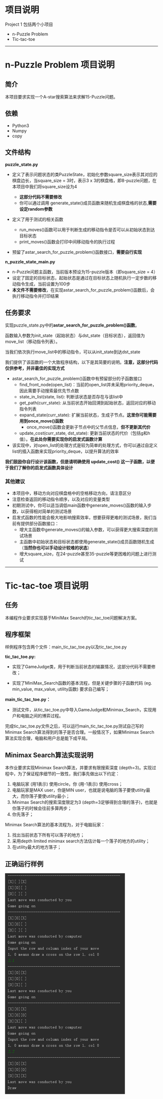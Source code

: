 # 项目说明
Project 1 包括两个小项目
* n-Puzzle Problem
* Tic-tac-toe

---

# n-Puzzle Problem 项目说明

## 简介
本项目要求实现一个A-star搜索算法来求解15-Puzzle问题。
## 依赖
* Python3
* Numpy
* copy

## 文件结构
**puzzle_state.py** 
* 定义了表示问题状态的类PuzzleState，初始化参数square_size表示其对应的棋盘边长，当square_size = 3时，表示3 x 3的棋盘格，即8-puzzle问题，在本项目中我们将square_size设为4
  * **这部分代码不需要修改**
  * 你可以通过调用 generate_state()成员函数来随机生成棋盘格的状态,**需要设定random参数**
  
* 定义了用于测试的相关函数
  * run_moves()函数可以用于判断生成的移动指令是否可以从初始状态到达目标状态
  * print_moves()函数会打印中间移动指令的执行过程
  
* 预留了astar_search_for_puzzle_problem()函数接口，**需要自行实现**

**n_puzzle_state_main.py** 
* n-Puzzle问题主函数，当前版本预设为15-puzzle版本（即square_size = 4）
* 设定了固定的目标状态，起始状态是通过在目标状态上随机执行一定步数的移动指令生成，当前设置为100步
* **本文件不需要修改**，在实现astar_search_for_puzzle_problem()函数后，会执行移动指令并打印结果

## 任务要求
实现puzzle_state.py中的**astar_search_for_puzzle_problem()函数**。

函数输入参数为init_state（起始状态）与dst_state（目标状态），返回值为move_list（移动指令列表）。

当我们依次执行move_list中的移动指令，可以从init_state到达dst_state

我们提供了该函数的一个大致程序结构，以下是其简要的说明。**注意，这部分代码仅供参考，并非最佳的实现方式**

* astar_search_for_puzzle_problem()函数中有预留部分的子函数接口
  * find_front_node(open_list)：当前的open_list并未采用priority_deque，因此需要手动搜索最优先节点数
  * state_in_list(state, list): 判断该状态是否存在与该list中
  * get_path(curr_state): 从当前状态开始回溯到起始状态，返回对应的移动指令列表
  * expand_state(curr_state): 扩展当前状态，生成子节点。**这里你可能需要用到once_move()函数**
    * once_move()函数会更新子节点中的父节点信息，**但不更新其代价**
  * update_cost(curr_state, dst_state): 更新当前状态的代价（包括g和h值）。**在此处你需要实现你的启发式函数计算**
* 该实现中，对open_list的处理方式是较为简单的处理方式，你可以通过自定义list的插入函数来实现priority_deque，以提升算法的效率

**我们鼓励你自行设计该函数，但是请明确使用 update_cost() 这一子函数，以便于我们了解你的启发式函数具体设计**
  
### 其他建议
* 本项目中，移动方向对应棋盘格中的空格移动方向，请注意区分
* 注意检查返回的移动指令顺序，以及对应的变量类型
* 初期测试中，你可以适当调低main函数中generate_moves()函数的输入步数，以获得相对简单的测试场景
* 启发式函数的性能会极大地影响搜索效率，想要获得更难的测试场景，我们当前有提供部分函数接口：
  * 增大主函数中generate_moves()的输入参数，可以获得更大搜索深度的测试场景
  * 主函数中初始状态和目标状态都使用generate_state()成员函数随机生成（**当然你也可以手动设计较难的状态**）
  * 增大square_size，在24-puzzle甚至35-puzzle等更困难的问题上进行测试


---

# Tic-tac-toe 项目说明
## 任务
本编程作业要求实现基于MiniMax Search的tic_tac_toe问题解决方案。

## 程序框架
样例程序包含两个文件：main_tic_tac_toe.py以及tic_tac_toe.py

**tic_tac_toe.py:**

* 实现了GameJudge类，用于判断当前状态的输赢情况，这部分代码不需要修改；

* 实现了MiniMax_Search函数的基本流程，但是关键步骤的子函数代码 (eg. min_value, max_value, utility函数) 要求自己编写；

**main_tic_tac_toe.py：**

* 测试文件，从tic_tac_toe.py中导入GameJudge和Minimax_Search，实现用户和电脑之间的博弈过程。

完成tic_tac_toe.py文件之后，可以运行main_tic_tac_toe.py测试自己写的Minimax Search算法得到的落子是否合理。一般情况下，如果Minimax Search算法实现合理，电脑和用户总是能下成平局。

## Minimax Search算法实现说明
本作业要求实现Minimax Search算法，并要求有限搜索深度 (depth=3)。实现过程中，为了保证程序细节的一致性，我们事先做出以下约定：
1. 电脑玩家 (用1表示) 使用circle，你 (用-1表示) 使用cross；
1. 电脑玩家是MAX user，你是MIN user，也就是说电脑的落子要使utility最大，而你落子要使utility最小；
1. Minimax Search的搜索深度限定为3 (depth=3足够得到合理的落子)，也就是你落子的时候会往前多算两步；
1. 你先落子；

Minimax Search算法的基本流程为，对于电脑玩家：
1. 找出当前状态下所有可以落子的地方；
1. 采用depth limited minimax search方法估计每一个落子的地方的utility；
1. 在utility最大的地方落子；

## 正确运行样例
![correct_sample](correct_sample.png)